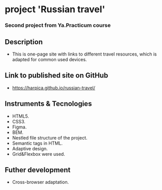 # project 'Russian travel'

### Second project from Ya.Practicum course

## Description
* This is one-page site with links to different travel resources,
which is adapted for common used devices.

## Link to published site on GitHub
* https://harpica.github.io/russian-travel/

## Instruments & Tecnologies
* HTML5.
* CSS3.
* Figma.
* BEM.
* Nestled file structure of the project.
* Semantic tags in HTML.
* Adaptive design.
* Grid&Flexbox were used.

## Futher development
* Cross-browser adaptation.
